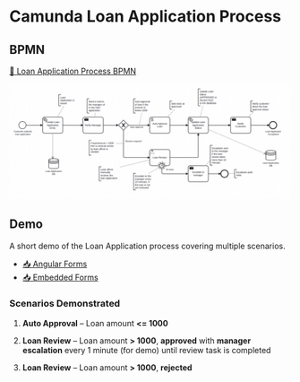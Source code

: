 # Camunda Loan Application Process

## BPMN
[📄 Loan Application Process BPMN](src/main/resources/LoanApplicationProcess.bpmn)  
  
![BPMN Diagram](docs/Loan_Application_Process_BPMN.png)

## Demo 
A short demo of the Loan Application process covering multiple scenarios.  
- [📥 Angular Forms](docs/Angular_Loan_Application_Process_Demo.mp4)
- [📥 Embedded Forms](docs/Loan_Application_Process_Demo.mp4)

### Scenarios Demonstrated
1. **Auto Approval** – Loan amount **<= 1000**  

2. **Loan Review** – Loan amount **> 1000**, **approved** with **manager escalation** every 1 minute (for demo) until review task is completed  

3. **Loan Review** – Loan amount **> 1000**, **rejected**  